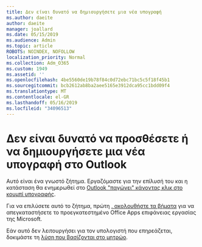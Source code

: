 ```yaml
---
title: Δεν είναι δυνατό να δημιουργήσετε μια νέα υπογραφή
ms.author: daeite
author: daeite
manager: joallard
ms.date: 05/15/2019
ms.audience: Admin
ms.topic: article
ROBOTS: NOINDEX, NOFOLLOW
localization_priority: Normal
ms.collection: Adm_O365
ms.custom: 1949
ms.assetid: ''
ms.openlocfilehash: 4be5560de19b78f84c0d72ebc71bc5c5f18f45b1
ms.sourcegitcommit: bcb2612ab8ba2aee5165e3912dca95cc1bdd09f4
ms.translationtype: MT
ms.contentlocale: el-GR
ms.lasthandoff: 05/16/2019
ms.locfileid: "34096513"
---
```

# <a name="cannot-add-or-create-a-new-signature-in-outlook"></a>Δεν είναι δυνατό να προσθέσετε ή να δημιουργήσετε μια νέα υπογραφή στο Outlook

Αυτό είναι ένα γνωστό ζήτημα. Εργαζόμαστε για την επίλυσή του και η κατάσταση θα ενημερωθεί στο [Outlook "παγώνει" κάνοντας κλικ στο κουμπί υπογραφής](https://support.office.com/article/c70b36c2-66ca-401c-ab45-f29a46495d02).

Για να επιλύσετε αυτό το ζήτημα, πρώτη [, ακολουθήστε τα βήματα](https://support.office.com/article/c70b36c2-66ca-401c-ab45-f29a46495d02) για να απεγκαταστήσετε το προεγκατεστημένο Office Apps επιφάνειας εργασίας της Microsoft. 

Εάν αυτό δεν λειτουργήσει για τον υπολογιστή που επηρεάζεται, δοκιμάστε τη [λύση που βασίζονται στο μητρώο](https://support.office.com/article/c70b36c2-66ca-401c-ab45-f29a46495d02).